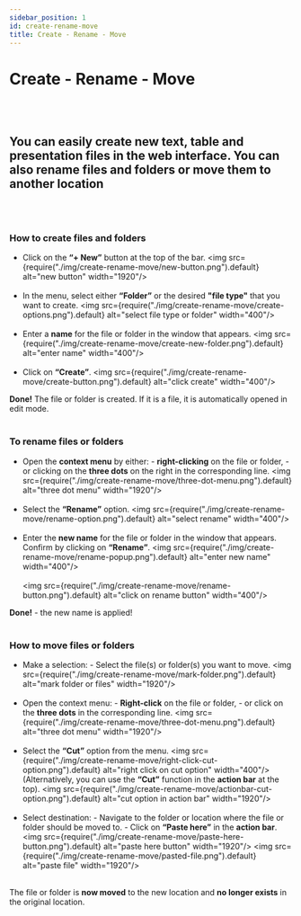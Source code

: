 ```yaml
---
sidebar_position: 1
id: create-rename-move
title: Create - Rename - Move
---
```


# Create - Rename - Move

<br/><br/>

## You can easily create new text, table and presentation files in the web interface. You can also rename files and folders or move them to another location

<br/><br/>

### How to create files and folders

- Click on the **“+ New”** button at the top of the bar.
  <img src={require("./img/create-rename-move/new-button.png").default} alt="new button" width="1920"/>
  <br/><br/>
- In the menu, select either **“Folder”** or the desired **"file type"** that you want to create.
  <img src={require("./img/create-rename-move/create-options.png").default} alt="select file type or folder" width="400"/>
  <br/><br/>
- Enter a **name** for the file or folder in the window that appears.
  <img src={require("./img/create-rename-move/create-new-folder.png").default} alt="enter name" width="400"/>
  <br/><br/>
- Click on **“Create”**.
  <img src={require("./img/create-rename-move/create-button.png").default} alt="click create" width="400"/>

**Done!** The file or folder is created. If it is a file, it is automatically opened in edit mode.
<br/><br/>

### To rename files or folders

- Open the **context menu** by either: - **right-clicking** on the file or folder, - or clicking on the **three dots** on the right in the corresponding line.
  <img src={require("./img/create-rename-move/three-dot-menu.png").default} alt="three dot menu" width="1920"/>
  <br/><br/>
- Select the **“Rename”** option.
  <img src={require("./img/create-rename-move/rename-option.png").default} alt="select rename" width="400"/>
  <br/><br/>
- Enter the **new name** for the file or folder in the window that appears.
  Confirm by clicking on **“Rename”**.
  <img src={require("./img/create-rename-move/rename-popup.png").default} alt="enter new name" width="400"/>
  <br/><br/>
  <img src={require("./img/create-rename-move/rename-button.png").default} alt="click on rename button" width="400"/>

**Done!** - the new name is applied!
<br/><br/>

### How to move files or folders

- Make a selection: - Select the file(s) or folder(s) you want to move.
  <img src={require("./img/create-rename-move/mark-folder.png").default} alt="mark folder or files" width="1920"/>
  <br/><br/>
- Open the context menu: - **Right-click** on the file or folder, - or click on the **three dots** in the corresponding line.
  <img src={require("./img/create-rename-move/three-dot-menu.png").default} alt="three dot menu" width="1920"/>
  <br/><br/>
- Select the **“Cut”** option from the menu.
  <img src={require("./img/create-rename-move/right-click-cut-option.png").default} alt="right click on cut option" width="400"/>
  (Alternatively, you can use the **“Cut”** function in the **action bar** at the top).
  <img src={require("./img/create-rename-move/actionbar-cut-option.png").default} alt="cut option in action bar" width="1920"/>
  <br/><br/>
- Select destination: - Navigate to the folder or location where the file or folder should be moved to. - Click on **“Paste here”** in the **action bar**.
  <img src={require("./img/create-rename-move/paste-here-button.png").default} alt="paste here button" width="1920"/>
  <img src={require("./img/create-rename-move/pasted-file.png").default} alt="paste file" width="1920"/>
  <br/><br/>

The file or folder is **now moved** to the new location and **no longer exists** in the original location.
